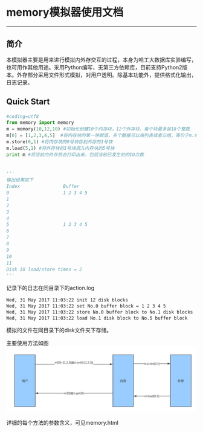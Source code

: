 ﻿# memory模拟器使用文档

--------
## 简介
本模拟器主要是用来进行模拟内外存交互的过程，本身为哈工大数据库实验编写，也可用作其他用途。采用Python编写，无第三方依赖库，目前支持Python2版本。外存部分采用文件形式模拟，对用户透明。除基本功能外，提供格式化输出，日志记录。

## Quick Start

```python
#coding=utf8
from memory import memory
m = memory(10,12,10) #初始化创建10个内存块，12个外存块，每个块最多装10个整数
m[0] = [1,2,3,4,5]  #将内存块的第一块赋值，多个数据可以用列表或者元组，等价于m.set(0,[1,2,3,4,5])
m.store(0,1) #将内存块的0号块存到外存的1号块
m.load(5,1) #将外存块的1号块调入内存块的5号块
print m #将当前内外存状态打印出来，包括当前已发生的的IO次数


'''
输出结果如下
Index                Buffer                                             Disk
0                    1 2 3 4 5
1                                                                       1 2 3 4 5
2
3
4
5                    1 2 3 4 5
6
7
8
9
10
11
Disk IO load/store times = 2
'''
```
记录下的日志在同目录下的action.log
```
Wed, 31 May 2017 11:03:22 init 12 disk blocks
Wed, 31 May 2017 11:03:22 set No.0 buffer block = 1 2 3 4 5
Wed, 31 May 2017 11:03:22 store No.0 buffer block to No.1 disk blocks
Wed, 31 May 2017 11:03:22 load No.1 disk block to No.5 buffer block
```

模拟的文件在同目录下的disk文件夹下存储。

主要使用方法如图
![image](https://raw.githubusercontent.com/chuxiuhong/cloudphoto/master/memory.png)

详细的每个方法的参数含义，可见memory.html

